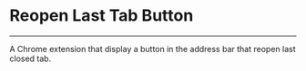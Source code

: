 # Reopen Last Tab Button
----
A Chrome extension that display a button in the address bar that reopen last closed tab.
